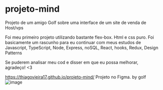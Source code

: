 # projeto-mind
Projeto de um amigo Golf sobre uma interface de um site de venda de Host/vps

Foi meu primeiro projeto utilizando bastante flex-box. Html e css puro. Foi basicamente um rascunho para eu continuar com meus estudos de Javascript,
TypeScript, Node, Express, noSQL, React, hooks, Redux, Design Patterns

Se puderem analisar meu cod e disser em que eu possa melhorar, agradeço! <3

https://thiagovieira17.github.io/projeto-mind/
Projeto no Figma. by golf
![image](https://user-images.githubusercontent.com/90724851/149054364-17a9c3ff-9c80-4aeb-bdaa-3303966e00b8.png)
